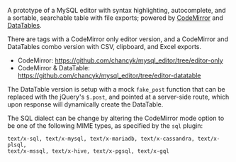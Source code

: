 A prototype of a MySQL editor with syntax highlighting, autocomplete, and a sortable, searchable table with file exports; powered by [CodeMirror](https://codemirror.net/) and [DataTables](https://datatables.net/).


There are tags with a CodeMirror only editor version, and a CodeMirror and DataTables combo version with CSV, clipboard, and Excel exports.

* CodeMirror: https://github.com/chancyk/mysql_editor/tree/editor-only
* CodeMirror & DataTable: https://github.com/chancyk/mysql_editor/tree/editor-datatable


The DataTable version is setup with a mock `fake_post` function that can be replaced with the jQuery's `$.post`, and pointed at a server-side route, which upon response will dynamically create the DataTable.

The SQL dialect can be change by altering the CodeMirror mode option to be one of the following MIME types, as specified by the `sql` plugin:

```
text/x-sql, text/x-mysql, text/x-mariadb, text/x-cassandra, text/x-plsql,
text/x-mssql, text/x-hive, text/x-pgsql, text/x-gql
```
